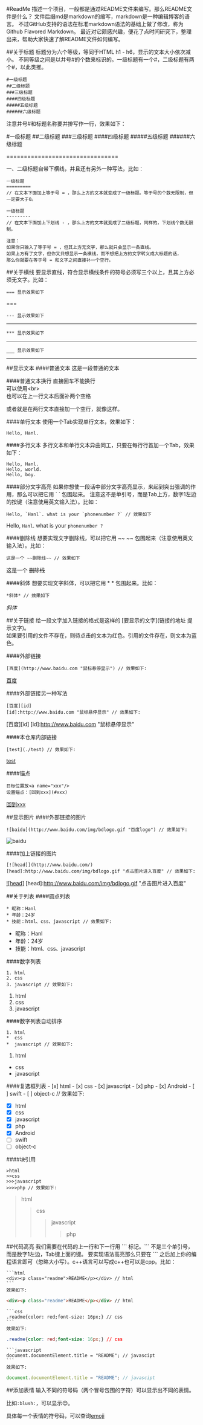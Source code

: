 #ReadMe
描述一个项目，一般都是通过README文件来编写。那么README文件是什么？
文件后缀md是markdown的缩写，markdown是一种编辑博客的语言。
不过GitHub支持的语法在标准markdown语法的基础上做了修改，称为Github Flavored Markdown。
最近对它颇感兴趣，便花了点时间研究下，整理出来，帮助大家快速了解README文件如何编写。

##关于标题
标题分为六个等级，等同于HTML h1 - h6，显示的文本大小依次减小。
不同等级之间是以井号#的个数来标识的。一级标题有一个#，二级标题有两个#，以此类推。

	#一级标题
	##二级标题
	###三级标题
	####四级标题
	#####五级标题
	######六级标题

注意井号#和标题名称要并排写作一行，效果如下：

#一级标题
##二级标题
###三级标题
####四级标题
#####五级标题
######六级标题

================================

一、二级标题自带下横线，并且还有另外一种写法，比如：

	一级标题
	=========
	// 在文本下面加上等于号 = ，那么上方的文本就变成了一级标题。等于号的个数无限制，但一定要大于0。
	
	一级标题
	---------
	// 在文本下面加上下划线 - ，那么上方的文本就变成了二级标题，同样的，下划线个数无限制。
	
	注意：
	如果你只输入了等于号 = ，但其上方无文字，那么就只会显示一条直线。
	如果上方有了文字，但你又只想显示一条横线，而不想把上方的文字转义成大标题的话，
	那么你就要在等于号 = 和文字之间直接补一个空行。

##关于横线
要显示直线，符合显示横线条件的符号必须写三个以上，且其上方必须无文字。比如：

	=== 显示效果如下

===

	--- 显示效果如下

---

	*** 显示效果如下

***

	___ 显示效果如下

___

##显示文本
####普通文本
这是一段普通的文本

####普通文本换行
直接回车不能换行<br />
可以使用\<br>  
也可以在上一行文本后面补两个空格

或者就是在两行文本直接加一个空行，就像这样。

####单行文本
使用一个Tab实现单行文本，效果如下：

	Hello, Hanl.

####多行文本
多行文本和单行文本异曲同工，只要在每行行首加一个Tab，效果如下：

	Hello, Hanl.
	Hello, world.
	Hello, boy.

####部分文字高亮
如果你想使一段话中部分文字高亮显示，来起到突出强调的作用，那么可以把它用 \`  \` 包围起来。
注意这不是单引号，而是Tab上方，数字1左边的按键（注意使用英文输入法）。比如：

	Hello, `Hanl`. what is your `phonenumber ?` // 效果如下

Hello, `Hanl`. what is your `phonenumber ?`

####删除线
想要实现文字删除线，可以把它用 \~~ \~~ 包围起来（注意使用英文输入法）。比如：

	这是一个 ~~删除线~~ // 效果如下

这是一个 ~~删除线~~

####斜体
想要实现文字斜体，可以把它用 \* \* 包围起来。比如：
	
	*斜体* // 效果如下

*斜体*

##关于链接
给一段文字加入链接的格式是这样的 \[要显示的文字\]\(链接的地址 提示文字\)。  
如果要引用的文件不存在，则待点击的文本为红色。引用的文件存在，则文本为蓝色。

####外部链接
	
	[百度](http://www.baidu.com "鼠标悬停显示") // 效果如下:

[百度](http://www.baidu.com "鼠标悬停显示") 

####外部链接另一种写法

	[百度][id]
	[id]:http://www.baidu.com "鼠标悬停显示" // 效果如下:

[百度][id]
[id]:http://www.baidu.com "鼠标悬停显示"

####本仓库内部链接

	[test](./test) // 效果如下:

[test](./test)

####锚点

	目标位置放<a name="xxx"/>
	设置锚点：[回到xxx](#xxx) 

[回到xxx](#xxx)

##显示图片
####外部链接的图片

	![baidu](http://www.baidu.com/img/bdlogo.gif "百度logo") // 效果如下:

![baidu](http://www.baidu.com/img/bdlogo.gif "百度logo")

####加上链接的图片

	[![head]](http://www.baidu.com/)
	[head]:http://www.baidu.com/img/bdlogo.gif "点击图片进入百度" // 效果如下:

[![head]](http://www.baidu.com/)
[head]:http://www.baidu.com/img/bdlogo.gif "点击图片进入百度"

##关于列表
####圆点列表

	* 昵称：Hanl
	* 年龄：24岁
	* 技能：html、css、javascript // 效果如下:

* 昵称：Hanl
* 年龄：24岁
* 技能：html、css、javascript

####数字列表

	1. html
	2. css
	3. javascript // 效果如下:

1. html
2. css
3. javascript

####数字列表自动排序

	1. html
	*  css
	*  javascript // 效果如下:

1. html
*  css
*  javascript

####复选框列表
	- [x] html
	- [x] css
	- [x] javascript
	- [x] php
	- [x] Android
	- [ ] swift
	- [ ] object-c // 效果如下:

- [x] html
- [x] css
- [x] javascript
- [x] php
- [x] Android
- [ ] swift
- [ ] object-c

####块引用
	
	>html
	>>css
	>>>javascript
	>>>>php // 效果如下:

>html
>>css
>>>javascript
>>>>php

##代码高亮
我们需要在代码的上一行和下一行用 \`\`\` 标记。\`\`\` 不是三个单引号，而是数字1左边，Tab键上面的键。
要实现语法高亮那么只要在 \`\`\` 之后加上你的编程语言即可（忽略大小写）。c++语言可以写成c++也可以是cpp。比如：
	
	```html
	<div><p class="readme">README</p></div> // html
	```
	效果如下:

```html
<div><p class="readme">README</p></div> // html
```

	```css
	.readme{color: red;font-size: 16px;} // css
	```
	效果如下:

```css
.readme{color: red;font-size: 16px;} // css
```

	```javascript
	document.documentElement.title = "README"; // javascipt
	```
	效果如下:

```javascript
document.documentElement.title = "README"; // javascipt
```

##添加表情
输入不同的符号码（两个冒号包围的字符）可以显示出不同的表情。

比如`:blush:`，可以显示:blush:。

具体每一个表情的符号码，可以查询[emoji](./emoji.md)